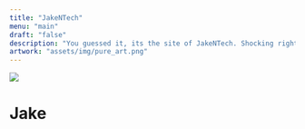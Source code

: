 ```yaml
---
title: "JakeNTech"
menu: "main"
draft: "false"
description: "You guessed it, its the site of JakeNTech. Shocking right?"
artwork: "assets/img/pure_art.png"
---
```

<div class="center_box">
    <img src="/assets/img/new_phone_who_dis.jpg" id="POV">
    <h1>Jake</h1>
    <p id="the_funny_line"></p>
</div>

<script>
    var the_third_line = {
        // Number: Line
        1:"This is a website, I hope.",
        2:"If lost please return to <a href='https://google.co.uk'>google.co.uk</a>",
        3:"Owner of a low milage duck, 0.7 miles to be specific",
        4:"I've got a copy of Paint.Net :)",
        5:"Cyberist in Cyberspace",
        6:"Jake Bullet, Cybernautic detective.",
        7:"How much does a chimney cost? Dunno but it's through the roof at the moment!"
    }
    
    document.getElementById("the_funny_line").innerHTML = the_third_line[Math.floor((Math.random()*7)+1)]
</script>